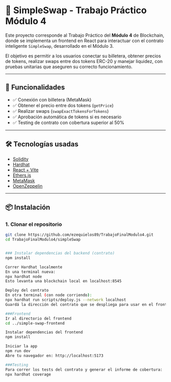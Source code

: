 # 💱 SimpleSwap - Trabajo Práctico Módulo 4

Este proyecto corresponde al Trabajo Práctico del **Módulo 4** de Blockchain, donde se implementa un frontend en React para interactuar con el contrato inteligente `SimpleSwap`, desarrollado en el Módulo 3.

El objetivo es permitir a los usuarios conectar su billetera, obtener precios de tokens, realizar swaps entre dos tokens ERC-20 y manejar liquidez, con pruebas unitarias que aseguren su correcto funcionamiento.

---

## 🚀 Funcionalidades

- ✅ Conexión con billetera (MetaMask)
- ✅ Obtener el precio entre dos tokens (`getPrice`)
- ✅ Realizar swaps (`swapExactTokensForTokens`)
- ✅ Aprobación automática de tokens si es necesario
- ✅ Testing de contrato con cobertura superior al 50%

---

## 🛠️ Tecnologías usadas

- [Solidity](https://soliditylang.org/)
- [Hardhat](https://hardhat.org/)
- [React + Vite](https://vitejs.dev/)
- [Ethers.js](https://docs.ethers.org/)
- [MetaMask](https://metamask.io/)
- [OpenZeppelin](https://docs.openzeppelin.com/contracts)

---

## 📦 Instalación

### 1. Clonar el repositorio

```bash
git clone https://github.com/ezequielos89/TrabajoFinalModulo4.git
cd TrabajoFinalModulo4/simpleSwap


### Instalar dependencias del backend (contrato)
npm install

Correr Hardhat localmente
En una terminal nueva:
npx hardhat node
Esto levanta una blockchain local en localhost:8545

Deploy del contrato
En otra terminal (con node corriendo):
npx hardhat run scripts/deploy.js --network localhost
Guardá la dirección del contrato que se despliega para usar en el frontend

###Frontend
Ir al directorio del frontend
cd ../simple-swap-frontend

Instalar dependencias del frontend
npm install

Iniciar la app
npm run dev
Abre tu navegador en: http://localhost:5173

###Testing
Para correr los tests del contrato y generar el informe de cobertura:
npx hardhat coverage


